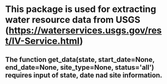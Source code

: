 # This package is used for extracting water resource data from USGS (https://waterservices.usgs.gov/rest/IV-Service.html)

## The function get_data(state, start_date=None, end_date=None, site_type=None, status='all') requires input of state, date nad site information.